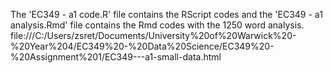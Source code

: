 The 'EC349 - a1 code.R' file contains the RScript codes and the 'EC349 - a1 analysis.Rmd' file contains the Rmd codes with the 1250 word analysis. 
file:///C:/Users/zsret/Documents/University%20of%20Warwick%20-%20Year%204/EC349%20-%20Data%20Science/EC349%20-%20Assignment%201/EC349---a1-small-data.html
